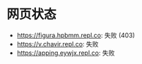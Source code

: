 # 网页状态
- https://figura.hpbmm.repl.co: 失败 (403)
- https://v.chavir.repl.co: 失败
- https://apping.eywjx.repl.co: 失败
